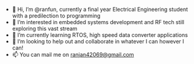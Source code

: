 - 👋 Hi, I’m @ranfun, currently a final year Electrical Engineering student with a predilection to programming
- 👀 I’m interested in embedded systems development and RF tech still exploring this vast stream
- 🌱 I’m currently learning RTOS, high speed data converter applications
- 💞️ I’m looking to help out and collaborate in whatever I can however I can!
- 📫 You can mail me on ranjan42069@gmail.com

<!---
ranfun/ranfun is a ✨ special ✨ repository because its `README.md` (this file) appears on your GitHub profile.
You can click the Preview link to take a look at your changes.
--->
